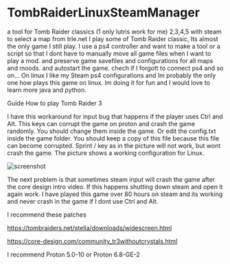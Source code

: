 # TombRaiderLinuxSteamManager
a tool for Tomb Raider classics (1 only lutris work for me) 2,3,4,5 with steam to select a map from trle.net I play some of Tomb Raider classic, Its almost the only game I still play.
I use a ps4 controller and want to make a tool or a script so that I dont have to manually move all game files when I want to play a mod. and preserve game savefiles and configurations for all maps and moods. and autostart the game. chech if I forgott to connect ps4 and so on... On linux
I like my Steam ps4 configurations and Im probably the only one how plays this game on linux. Im doing it for fun and I would love to learn more java and python.

Guide
How to play Tomb Raider 3

I have this workaround for input bug that happens if the player uses Ctrl and Alt. This keys can corrupt the game on proton and crash the game randomly. You should change them inside the game. Or edit the config.txt inside the game folder. You should keep a copy of this file because this file can become corrupted. Sprint / key as in the picture will not work, but wont crash the game. The picture shows a working configuration for Linux.

![screenshot](https://raw.githubusercontent.com/noisecode3/TombRaiderLinuxSteamManager/main/controller.png "controller")

The next problem is that sometimes steam input will crash the game after the core design intro video. If this happens shutting down steam and open it again work. I have played this game over 80 hours on steam and its working and never crash in the game if I dont use Ctrl and Alt.

I recommend these patches

https://tombraiders.net/stella/downloads/widescreen.html

https://core-design.com/community_tr3withoutcrystals.html

I recommend Proton 5.0-10 or Proton 6.8-GE-2
